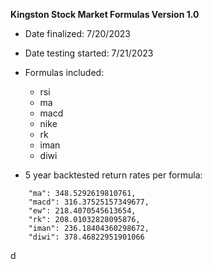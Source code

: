 **Kingston Stock Market Formulas Version 1.0**

- Date finalized: 7/20/2023
- Date testing started: 7/21/2023

- Formulas included:
    - rsi
    - ma
    - macd
    - nike
    - rk
    - iman
    - diwi


- 5 year backtested return rates per formula:
```"rsi": 317.09090810438533,
    "ma": 348.5292619810761,
    "macd": 316.37525157349677,
    "ew": 218.4070545613654,
    "rk": 208.01032828095876,
    "iman": 236.18404360298672,
    "diwi": 378.46822951901066  
```

d